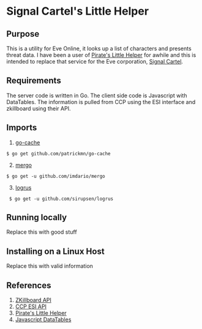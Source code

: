 # Signal Cartel's Little Helper

## Purpose

This is a utility for Eve Online, it looks up a list of characters and presents threat data. 
I have been a user of [Pirate's Little Helper](eve-plh.com) for awhile and this is
intended to replace that service for the Eve corporation, [Signal Cartel](http://www.eve-scout.com/signal-cartel/).

## Requirements

The server code is written in Go.  The client side
code is Javascript with DataTables.  The information is pulled from
CCP using the ESI interface and zkillboard using their API.

## Imports

1. [go-cache](https://github.com/patrickmn/go-cache)
```
$ go get github.com/patrickmn/go-cache
```
2. [mergo](https://github.com/imdario/mergo)
```
$ go get -u github.com/imdario/mergo
```
3. [logrus](https://github.com/sirupsen/logrus)
```
 $ go get -u github.com/sirupsen/logrus
```

## Running locally

Replace this with good stuff

## Installing on a Linux Host

Replace this with valid information

## References

1. [ZKillboard API](https://github.com/zKillboard/zKillboard/wiki/API-(Statistics))
2. [CCP ESI API](https://esi.tech.ccp.is/latest/)
3. [Pirate's Little Helper](eve-plh.com)
4. [Javascript DataTables](https://datatables.net/)
